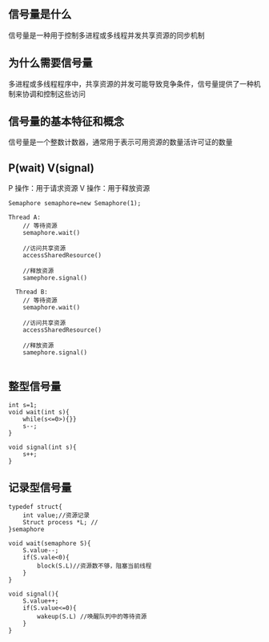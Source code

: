 ## 信号量是什么
信号量是一种用于控制多进程或多线程并发共享资源的同步机制



## 为什么需要信号量
多进程或多线程程序中，共享资源的并发可能导致竞争条件，信号量提供了一种机制来协调和控制这些访问



## 信号量的基本特征和概念
信号量是一个整数计数器，通常用于表示可用资源的数量活许可证的数量


## P(wait) V(signal)
P 操作：用于请求资源
V 操作：用于释放资源


``` code
Semaphore semaphore=new Semaphore(1);

Thread A:
    // 等待资源
    semaphore.wait()

    //访问共享资源
    accessSharedResource()

    //释放资源
    samephore.signal()

  Thread B:
    // 等待资源
    semaphore.wait()

    //访问共享资源
    accessSharedResource()

    //释放资源
    samephore.signal()  


```


## 整型信号量

```
int s=1;
void wait(int s){
    while(s<=0>){}}
    s--;
}

void signal(int s){
    s++;
}

```

## 记录型信号量
```
typedef struct{
    int value;//资源记录
    Struct process *L; //
}semaphore

void wait(semaphore S){
    S.value--;
    if(S.vale<0){
        block(S.L)//资源数不够，阻塞当前线程
    }
}

void signal(){
    S.value++;
    if(S.value<=0){
        wakeup(S.L) //唤醒队列中的等待资源
    }
}

```